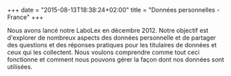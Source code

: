 +++
date = "2015-08-13T18:38:24+02:00"
title = "Données personnelles - France"
+++

Nous avons lancé notre LaboLex en décembre 2012. Notre objectif est d'explorer
de nombreux aspects des données personnelle et de partager des questions et
des réponses pratiques pour les titulaires de données et ceux qui
les collectent. Nous voulons comprendre comme tout ceci fonctionne et comment
nous pouvons gérer la façon dont nos données sont utilisées.
